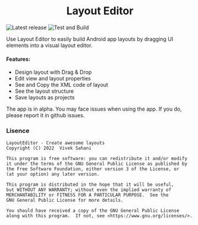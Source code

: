 <h1 align="center"> Layout Editor </h1>

![Latest release](https://img.shields.io/github/v/release/itsvks19/LayoutEditor?include_prereleases&label=latest%20release)
![Test and Build](https://github.com/itsvks19/LayoutEditor/actions/workflows/test_and_build.yml/badge.svg)

Use Layout Editor to easily build Android app layouts by dragging UI elements into a visual layout editor.

#### Features:
- Design layout with Drag & Drop
- Edit view and layout properties
- See and Copy the XML code of layout
- See the layout structure
- Save layouts as projects

The app is in alpha.
You may face issues when using the app. If you do, please report it in github issues.

### Lisence
```
LayoutEditor - Create awesome layouts
Copyright (C) 2022  Vivek Sahani

This program is free software: you can redistribute it and/or modify
it under the terms of the GNU General Public License as published by
the Free Software Foundation, either version 3 of the License, or
(at your option) any later version.

This program is distributed in the hope that it will be useful,
but WITHOUT ANY WARRANTY; without even the implied warranty of
MERCHANTABILITY or FITNESS FOR A PARTICULAR PURPOSE.  See the
GNU General Public License for more details.

You should have received a copy of the GNU General Public License
along with this program.  If not, see <https://www.gnu.org/licenses/>.
```

